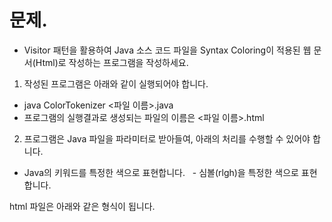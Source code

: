 # 문제.
- Visitor 패턴을 활용하여 Java 소스 코드 파일을 Syntax Coloring이 적용된 웹 문서(Html)로 작성하는 프로그램을 작성하세요.
1. 작성된 프로그램은 아래와 같이 실행되어야 합니다.
  - java ColorTokenizer <파일 이름>.java
  - 프로그램의 실행결과로 생성되는 파일의 이름은 <파일 이름>.html
   
2. 프로그램은 Java 파일을 파라미터로 받아들여, 아래의 처리를 수행할 수 있어야 합니다.
  - Java의 키워드를 특정한 색으로 표현합니다.
  - 심볼(rlgh)을 특정한 색으로 표현합니다.


html 파일은 아래와 같은 형식이 됩니다.

<src img="week_3/day_5/homework/make_html/download.png">
